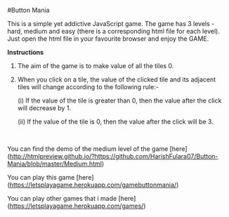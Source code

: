 #Button Mania

This is a simple yet addictive JavaScript game. The game has 3 levels - hard, medium and easy (there is a corresponding html file for each level). Just open the html file in your favourite browser and enjoy the GAME. 

**Instructions**

1. The aim of the game is to make value of all the tiles 0.
2. When you click on a tile, the value of the clicked tile and its adjacent tiles will change according to the following rule:-
	
	(i) If the value of the tile is greater than 0, then the value after the click will decrease by 1.

	(ii) If the value of the tile is 0, then the value after the click will be 3.

<br>

You can find the demo of the medium level of the game [here] (http://htmlpreview.github.io/?https://github.com/HarishFulara07/Button-Mania/blob/master/Medium.html)

You can play this game [here] (https://letsplayagame.herokuapp.com/gamebuttonmania/)

You can play other games that i made [here] (https://letsplayagame.herokuapp.com/games/)
